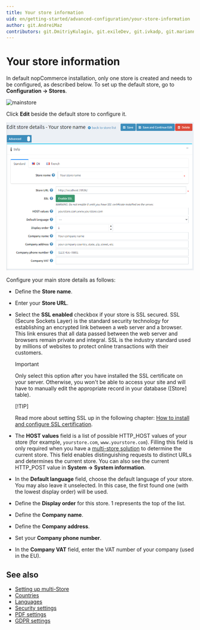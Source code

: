 ```yaml
---
title: Your store information
uid: en/getting-started/advanced-configuration/your-store-information
author: git.AndreiMaz
contributors: git.DmitriyKulagin, git.exileDev, git.ivkadp, git.mariannk
---
```


# Your store information

In default nopCommerce installation, only one store is created and needs to be configured, as described below.
To set up the default store, go to **Configuration → Stores**.

![mainstore](_static/your-store-information/mainstore.png)

Click **Edit** beside the default store to configure it.

![editstore](_static/your-store-information/Store-Edit.png)

Configure your main store details as follows:

* Define the **Store name**.
* Enter your **Store URL**.
* Select the **SSL enabled** checkbox if your store is SSL secured. SSL (Secure Sockets Layer) is the standard security technology for establishing an encrypted link between a web server and a browser. This link ensures that all data passed between the web server and browsers remain private and integral. SSL is the industry standard used by millions of websites to protect online transactions with their customers.

  > [!IMPORTANT]
  >
  > Only select this option after you have installed the SSL certificate on your server. Otherwise, you won't be able to access your site and will have to manually edit the appropriate record in your database ([Store] table).
  >
  > [!TIP]
  >
  > Read more about setting SSL up in the following chapter: [How to install and configure SSL certification](xref:en/getting-started/advanced-configuration/how-to-install-and-configure-ssl-certification).

* The **HOST values** field is a list of possible HTTP_HOST values of your store (for example, `yourstore.com`, `www.yourstore.com`). Filling this field is only required when you have a [multi-store solution](xref:en/getting-started/advanced-configuration/multi-store) to determine the current store. This field enables distinguishing requests to distinct URLs and determines the current store. You can also see the current HTTP_POST value in **System → System information**.
* In the **Default language** field, choose the default language of your store. You may also leave it unselected. In this case, the first found one (with the lowest display order) will be used.
* Define the **Display order** for this store. 1 represents the top of the list.
* Define the **Company name**.
* Define the **Company address**.
* Set your **Company phone number**.
* In the **Company VAT** field, enter the VAT number of your company (used in the EU).

## See also

* [Setting up multi-Store](xref:en/getting-started/advanced-configuration/multi-store)
* [Countries](xref:en/getting-started/configure-shipping/advanced-configuration/countries-states)
* [Languages](xref:en/getting-started/advanced-configuration/localization)
* [Security settings](xref:en/getting-started/advanced-configuration/security-settings)
* [PDF settings](xref:en/getting-started/advanced-configuration/pdf-settings)
* [GDPR settings](xref:en/getting-started/advanced-configuration/gdpr-settings)
